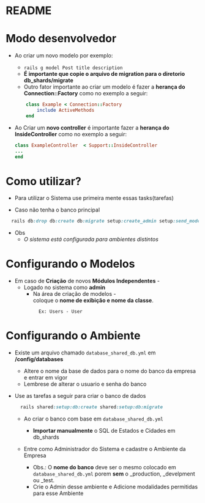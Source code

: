 # README

# Modo desenvolvedor  
  * Ao criar um novo modelo por exemplo:  
    * ```rails g model Post title description ``` 
    * **É importante que copie o arquivo de migration para o diretorio db_shards/migrate**
    * Outro fator importante ao criar um modelo é fazer a **herança do Connection::Factory** como no exemplo a seguir:  
    
    ```ruby
        class Example < Connection::Factory
            include ActiveMethods
        end
    ```
  * Ao Criar um **novo controller** é importante fazer a **herança do InsideController** como no exemplo a seguir:  
  
    ```ruby
    class ExampleController  < Support::InsideController
    ...
    end
    ```

# Como utilizar?
- Para utilizar o Sistema use primeira mente essas tasks(tarefas)  

* Caso não tenha o banco principal
```ruby
  rails db:drop db:create db:migrate setup:create_admin setup:send_models
```
* Obs 
  * *O sistema está configurada para ambientes distintos*  

# Configurando o Modelos  
  * Em caso de **Criação** de novos **Módulos Independentes** - 
    * Logado no sistema como **admin**
        * Na área de criação de modelos -   
            coloque o **nome de exibição e nome da classe**.  
          ```
            Ex: Users - User
          ```  
          
# Configurando o Ambiente
  
  - Existe um arquivo chamado ```database_shared_db.yml``` em **/config/databases**
    - Altere o nome da base de dados para o nome do banco da empresa e entrar em vigor
    - Lembrese de alterar o usuario e senha do banco

- Use as tarefas a seguir para criar o banco de dados  

    ```ruby
      rails shared:setup:db:create shared:setup:db:migrate
    ```

    * Ao criar o banco com base em ```database_shared_db.yml```  
        *  **Importar manualmente** o SQL de Estados e Cidades em db_shards  

    * Entre como Administrador do Sistema e cadastre o Ambiente da Empresa  
      * Obs.: O **nome do banco** deve ser o mesmo colocado em ```database_shared_db.yml```
        porem **sem** o _production, _develpment ou _test.
      * Crie o Admin desse ambiente e Adicione modalidades permitidas para esse Ambiente